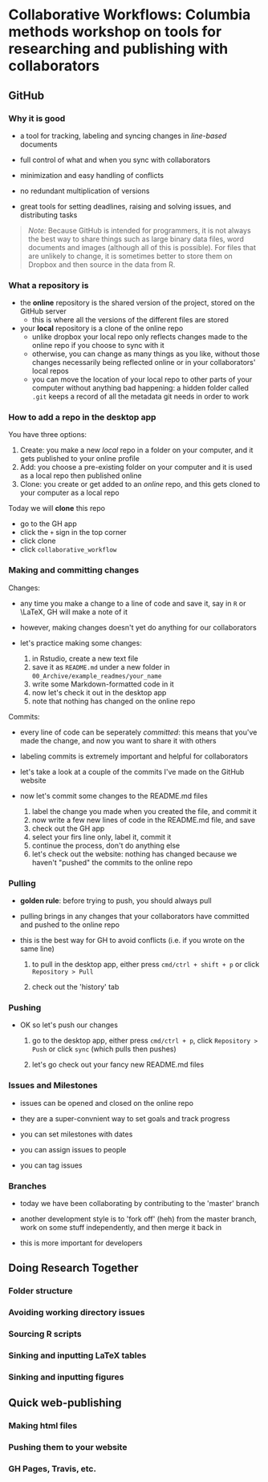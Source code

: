 # Collaborative Workflows: Columbia methods workshop on tools for researching and publishing with collaborators

## GitHub

### Why it is good

  - a tool for tracking, labeling and syncing changes in *line-based* documents
  
  - full control of what and when you sync with collaborators
  
  - minimization and easy handling of conflicts
  
  - no redundant multiplication of versions
  
  - great tools for setting deadlines, raising and solving issues, and distributing tasks

> *Note:* Because GitHub is intended for programmers, it is not always the best way to share things such as large binary data files, word documents and images (although all of this is possible). For files that are unlikely to change, it is sometimes better to store them on Dropbox and then source in the data from R. 

### What a repository is 

  - the **online** repository is the shared version of the project, stored on the GitHub server
    - this is where all the versions of the different files are stored
  - your **local** repository is a clone of the online repo
    - unlike dropbox your local repo only reflects changes made to the online repo if you choose to sync with it
    - otherwise, you can change as many things as you like, without those changes necessarily being reflected online or in your collaborators' local repos
    - you can move the location of your local repo to other parts of your computer without anything bad happening: a hidden folder called `.git` keeps a record of all the metadata git needs in order to work

### How to add a repo in the desktop app

You have three options:
  1. Create: you make a new *local* repo in a folder on your computer, and it gets published to your online profile
  2. Add: you choose a pre-existing folder on your computer and it is used as a local repo then published online
  3. Clone: you create or get added to an *online* repo, and this gets cloned to your computer as a local repo

Today we will **clone** this repo
  - go to the GH app
  - click the `+` sign in the top corner
  - click clone
  - click `collaborative_workflow`

### Making and committing changes 

Changes:

  - any time you make a change to a line of code and save it, say in `R` or \LaTeX, GH will make a note of it
  
  - however, making changes doesn't yet do anything for our collaborators
  
  - let's practice making some changes:
    1. in Rstudio, create a new text file
    2. save it as `README.md` under a new folder in `00_Archive/example_readmes/your_name` 
    3. write some Markdown-formatted code in it 
    4. now let's check it out in the desktop app
    5. note that nothing has changed on the online repo

Commits: 
  
  - every line of code can be seperately *committed*: this means that you've made the change, and now you want to share it with others
  
  - labeling commits is extremely important and helpful for collaborators 

  - let's take a look at a couple of the commits I've made on the GitHub website
  
  - now let's commit some changes to the README.md files 
  
    1. label the change you made when you created the file, and commit it
    2. now write a few new lines of code in the README.md file, and save
    3. check out the GH app
    4. select your firs line only, label it, commit it
    5. continue the process, don't do anything else
    6. let's check out the website: nothing has changed because we haven't "pushed" the commits to the online repo

### Pulling

  - **golden rule**: before trying to push, you should always pull   
  
  - pulling brings in any changes that your collaborators have committed and pushed to the online repo
  
  - this is the best way for GH to avoid conflicts (i.e. if you wrote on the same line)
  
    1. to pull in the desktop app, either press `cmd/ctrl + shift + p` or click `Repository > Pull`
  
    2. check out the 'history' tab
  
### Pushing

  - OK so let's push our changes 
  
    1. go to the desktop app, either press `cmd/ctrl + p`, click `Repository > Push` or click `sync` (which pulls then pushes)
    
    2. let's go check out your fancy new README.md files
    
### Issues and Milestones 

  - issues can be opened and closed on the online repo
  
  - they are a super-convnient way to set goals and track progress
  
  - you can set milestones with dates
  
  - you can assign issues to people
  
  - you can tag issues 

### Branches

  - today we have been collaborating by contributing to the 'master' branch
  
  - another development style is to 'fork off' (heh) from the master branch, work on some stuff independently, and then merge it back in 
  
  - this is more important for developers 

## Doing Research Together

### Folder structure

### Avoiding working directory issues

### Sourcing R scripts

### Sinking and inputting LaTeX tables

### Sinking and inputting figures

## Quick web-publishing

### Making html files

### Pushing them to your website

### GH Pages, Travis, etc.




